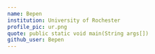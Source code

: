 ```yaml
---
name: Bepen
institution: University of Rochester
profile_pic: ur.png
quote: public static void main(String args[])
github_user: Bepen
---
```

